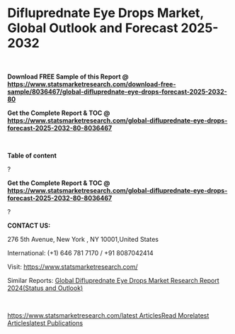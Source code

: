 <h1>Difluprednate Eye Drops Market, Global Outlook and Forecast 2025-2032</h1><br/><p><strong>Download FREE Sample of this Report @ <a href="https://www.statsmarketresearch.com/download-free-sample/8036467/global-difluprednate-eye-drops-forecast-2025-2032-80">https://www.statsmarketresearch.com/download-free-sample/8036467/global-difluprednate-eye-drops-forecast-2025-2032-80</a></strong></p>
 
 
 
 <div><b>Get the Complete Report & TOC @ <a href="https://www.statsmarketresearch.com/global-difluprednate-eye-drops-forecast-2025-2032-80-8036467">https://www.statsmarketresearch.com/global-difluprednate-eye-drops-forecast-2025-2032-80-8036467</a></b></div>
 
 
 
 <p><br />
 
 <b>Table of content</b></p>
 
 
 
 <p>? </p>
 
 
 
 <div><b>Get the Complete Report & TOC @ <a href="https://www.statsmarketresearch.com/global-difluprednate-eye-drops-forecast-2025-2032-80-8036467">https://www.statsmarketresearch.com/global-difluprednate-eye-drops-forecast-2025-2032-80-8036467</a></b></div>
 
 
 
 <p>? </p>
 
 
 
 <p><b>CONTACT US:</b><br />
 
 276 5th Avenue, New York , NY 10001,United States<br />
 
 International: (+1) 646 781 7170 / +91 8087042414<br />
 
 Visit: <a href="https://www.statsmarketresearch.com/">https://www.statsmarketresearch.com/</a><br />
 
 Similar Reports: <a href="https://www.statsmarketresearch.com/global-difluprednate-eye-drops-forecast-2025-2032-80-8036467">Global Difluprednate Eye Drops Market Research Report 2024(Status and Outlook)</a><br />
 
 <br />
 
 <a href="https://gyeongbokgung.com">https://www.statsmarketresearch.com/</a><a href="https://hallyeomaritime.com">latest Articles</a><a href="https://jingwansa.com">Read More</a><a href="https://nguoiviet.jp/">latest Articles</a><a href="https://www.intelmarketresearch.com/">latest Publications</a></p>